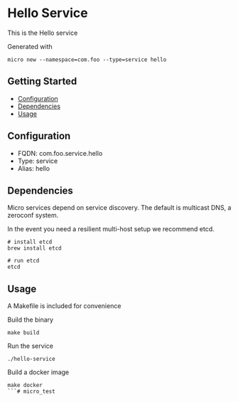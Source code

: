 # Hello Service

This is the Hello service

Generated with

```
micro new --namespace=com.foo --type=service hello
```

## Getting Started

- [Configuration](#configuration)
- [Dependencies](#dependencies)
- [Usage](#usage)

## Configuration

- FQDN: com.foo.service.hello
- Type: service
- Alias: hello

## Dependencies

Micro services depend on service discovery. The default is multicast DNS, a zeroconf system.

In the event you need a resilient multi-host setup we recommend etcd.

```
# install etcd
brew install etcd

# run etcd
etcd
```

## Usage

A Makefile is included for convenience

Build the binary

```
make build
```

Run the service
```
./hello-service
```

Build a docker image
```
make docker
```# micro_test

